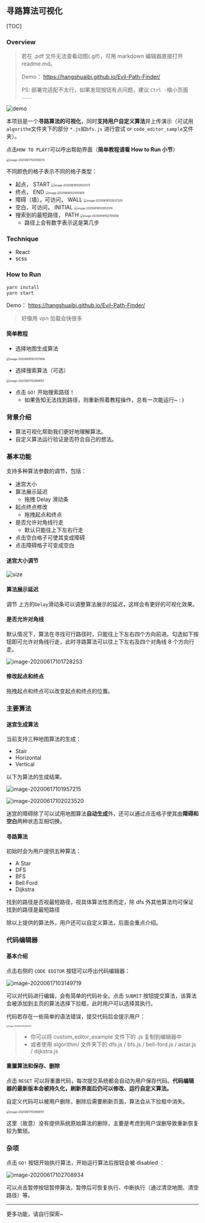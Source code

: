 ## 寻路算法可视化

[TOC]

### Overview

> 若在 .pdf 文件无法查看动图(.gif)，可用 markdown 编辑器直接打开 readme.md。
>
> Demo： https://hangshuaibi.github.io/Evil-Path-Finder/ 
>
> PS: 部署完适配不太行，如果发现按钮有点问题，建议 `Ctrl -`缩小页面 .......

![demo](readme.assets/demo.gif)

本项目是一个**寻路算法的可视化**，同时**支持用户自定义算法**并上传演示（可试用`algorithm`文件夹下的部分 `*.js`如`bfs.js` 进行尝试 or `code_editor_sample`文件夹）。

点击`HOW TO PLAY?`可以呼出帮助界面（**简单教程请看 How to Run 小节**）

<img src="readme.assets/image-20200617103100074.png" alt="image-20200617103100074" style="zoom: 50%;" />

不同颜色的格子表示不同的格子类型：

- 起点， START <img src="readme.assets/image-20200618102620373.png" alt="image-20200618102620373" style="zoom:50%;" />
- 终点， END <img src="readme.assets/image-20200618102555909.png" alt="image-20200618102555909" style="zoom:50%;" />
- 障碍（墙），可访问， WALL <img src="readme.assets/image-20200618102637325.png" alt="image-20200618102637325" style="zoom:50%;" />
- 空白，可访问， INITIAL <img src="readme.assets/image-20200618102653519.png" alt="image-20200618102653519" style="zoom:50%;" />
- 搜索到的最短路径， PATH <img src="readme.assets/image-20200618102705556.png" alt="image-20200618102705556" style="zoom:50%;" />
  - 路径上会有数字表示这是第几步

### Technique

- React
- scss

### How to Run

```bash
yarn install
yarn start
```

Demo： https://hangshuaibi.github.io/Evil-Path-Finder/ 

> 好像用 vpn 加载会快很多

#### 简单教程

- 选择地图生成算法

<img src="readme.assets/image-20200618103707806.png" alt="image-20200618103707806" style="zoom:50%;" />

- 选择搜索算法（可选）

<img src="readme.assets/image-20200617103808151.png" alt="image-20200617103808151" style="zoom: 50%;" />

- 点击 `GO!` 开始搜索路径！
  - 如果告知无法找到路径，则重新照着教程操作，总有一次能运行~ : )

### 背景介绍

- 算法可视化帮助我们更好地理解算法。
- 自定义算法运行验证是否符合自己的想法。

### 基本功能

支持多种算法参数的调节，包括：

- 迷宫大小
- 算法展示延迟
  - 拖拽 Delay 滑动条
- 起点终点修改
  - 拖拽起点和终点
- 是否允许对角线行走
  - 默认只能往上下左右行走
- 点击空白格子可使其变成障碍
- 点击障碍格子可变成空白

#### 迷宫大小调节

![size](readme.assets/size.gif)

#### 算法展示延迟

调节 上方的`Delay`滑动条可以调整算法展示的延迟，这样会有更好的可视化效果。

#### 是否允许对角线

默认情况下，算法在寻找可行路径时，只能往上下左右四个方向前进。勾选如下按钮即可允许对角线行走，此时寻路算法可以往上下左右及四个对角线 8 个方向行走。

![image-20200617101728253](readme.assets/image-20200617101728253.png)

#### 修改起点和终点

拖拽起点和终点可以改变起点和终点的位置。

### 主要算法

#### 迷宫生成算法

当前支持三种地图算法的生成：

- Stair
- Horizontal
- Vertical

以下为算法的生成结果。

![image-20200617101957215](readme.assets/image-20200617101957215.png)

![image-20200617102023520](readme.assets/image-20200617102023520.png)

迷宫的障碍除了可以试用地图算法**自动生成**外，还可以通过点击格子使其由**障碍和空白**两种状态互相切换。

#### 寻路算法

初始时会为用户提供五种算法：

- A Star
- DFS
- BFS
- Bell Ford
- Dijkstra

找到的路径是否视最短路径，视具体算法性质而定，除 dfs 外其他算法均可保证找到的路径是最短路径

除以上提供的算法外，用户还可以自定义算法，后面会重点介绍。

### 代码编辑器

#### 基本介绍

点击右侧的 `CODE EDITOR` 按钮可以呼出代码编辑器：

![image-20200617103149719](readme.assets/image-20200617103149719.png)

可以对代码进行编辑，会有简单的代码补全。点击 `SUBMIT` 按钮提交算法，该算法会被添加到主页的算法选择下拉框，此时用户可以选择其执行。

代码若存在一些简单的语法错误，提交代码后会提示用户：

<img src="readme.assets/image-20200617103500317.png" alt="image-20200617103500317" style="zoom:33%;" />

> - 你可以将 custom_editor_example 文件下的 .js 复制到编辑器中
> - 或者使用 algorithm/ 文件夹下的 dfs.js / bfs.js / bell-ford.js / astar.js / dijkstra.js

#### 重置算法和保存、删除

点击 `RESET` 可以将重置代码，每次提交系统都会自动为用户保存代码。**代码编辑器的最新版本会被持久化，刷新界面后仍可以修改、运行自定义算法。**

自定义代码可以被用户删除，删除后需要刷新页面，算法会从下拉框中消失。

<img src="readme.assets/image-20200617103808151.png" alt="image-20200617103808151" style="zoom: 50%;" />

这里（故意）没有提供系统原始算法的删除，主要是考虑到用户误删导致重新恢复较为繁琐。

### 杂项

点击 `GO!` 按钮开始执行算法，开始运行算法后按钮会被 disabled ：

![image-20200617102708934](readme.assets/image-20200617102708934.png)

可以点击暂停按钮暂停算法，暂停后可恢复执行、中断执行（通过清空地图、清空路径）等。

---

更多功能，请自行探索~